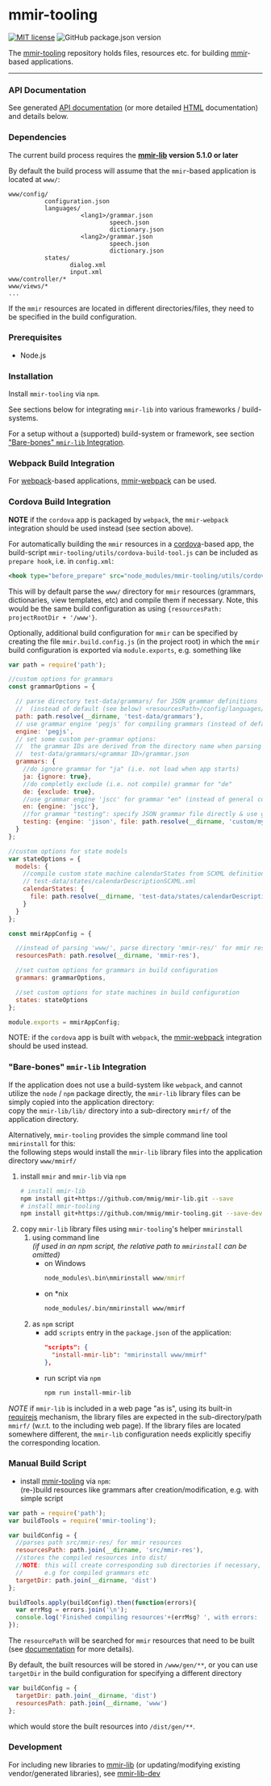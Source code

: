mmir-tooling
============

[![MIT license](https://img.shields.io/badge/License-MIT-green.svg)](https://opensource.org/licenses/MIT)
![GitHub package.json version](https://img.shields.io/github/package-json/v/mmig/mmir-lib)


The [mmir-tooling][1] repository holds files, resources etc. for
building [mmir][2]-based applications.

----

### API Documentation

See generated [API documentation][9] (or more detailed [HTML][10] documentation) and details below.

### Dependencies

The current build process requires the **[mmir-lib][3] version 5.1.0 or later**

By default the build process will assume that the `mmir`-based application is
located at `www/`:

    www/config/
              configuration.json
              languages/
                        <lang1>/grammar.json
                                speech.json
                                dictionary.json
                        <lang2>/grammar.json
                                speech.json
                                dictionary.json
              states/
                     dialog.xml
                     input.xml
    www/controller/*
    www/views/*
    ...

If the `mmir` resources are located in different directories/files, they need
to be specified in the build configuration.

### Prerequisites

 * Node.js

### Installation

Install `mmir-tooling` via `npm`.

See sections below for integrating `mmir-lib` into
various frameworks / build-systems.

For a setup without a (supported) build-system or framework,
see section ["Bare-bones" `mmir-lib` Integration](#bare-bones-mmir-lib-integration).


### Webpack Build Integration

For [webpack][5]-based applications, [mmir-webpack][4] can be used.


### Cordova Build Integration

__NOTE__ if the `cordova` app is packaged by `webpack`, the `mmir-webpack`
         integration should be used instead (see section above).

For automatically building the `mmir` resources in a [cordova][7]-based app, the
build-script `mmir-tooling/utils/cordova-build-tool.js` can be included as
`prepare hook`, i.e. in `config.xml`:
```xml
<hook type="before_prepare" src="node_modules/mmir-tooling/utils/cordova-build-tool.js" />
```

This will by default parse the `www/` directory for `mmir` resources
(grammars, dictionaries, view templates, etc)  and compile them if necessary.
Note, this would be the same build configuration as using
`{resourcesPath: projectRootDir + '/www'}`.

Optionally, additional build configuration for `mmir` can be specified by creating
the file `mmir.build.config.js` (in the project root) in which the `mmir` build
configuration is exported via `module.exports`, e.g. something like

```javascript
var path = require('path');

//custom options for grammars
const grammarOptions = {

  // parse directory test-data/grammars/ for JSON grammar definitions
  //  (instead of default (see below) <resourcesPath>/config/languages/)
  path: path.resolve(__dirname, 'test-data/grammars'),
  // use grammar engine 'pegjs' for compiling grammars (instead of default 'jscc')
  engine: 'pegjs',
  // set some custom per-grammar options:
  //  the grammar IDs are derived from the directory name when parsing the path, i.e.
  //  test-data/grammars/<grammar ID>/grammar.json
  grammars: {
    //do ignore grammar for "ja" (i.e. not load when app starts)
    ja: {ignore: true},
    //do completly exclude (i.e. not compile) grammar for "de"
    de: {exclude: true},
    //use grammar engine 'jscc' for grammar "en" (instead of general configured 'pegjs')
    en: {engine: 'jscc'},
    //for grammar "testing": specify JSON grammar file directly & use grammar engine 'jison'
    testing: {engine: 'jison', file: path.resolve(__dirname, 'custom/my-testing-grammar.json')}
  }
};

//custom options for state models
var stateOptions = {
  models: {
    //compile custom state machine calendarStates from SCXML definition at
    // test-data/states/calendarDescriptionSCXML.xml
    calendarStates: {
      file: path.resolve(__dirname, 'test-data/states/calendarDescriptionSCXML.xml')
    }
  }
};

const mmirAppConfig = {

  //instead of parsing 'www/', parse directory 'mmir-res/' for mmir resources
  resourcesPath: path.resolve(__dirname, 'mmir-res'),

  //set custom options for grammars in build configuration
  grammars: grammarOptions,

  //set custom options for state machines in build configuration
  states: stateOptions
};

module.exports = mmirAppConfig;
```

NOTE: if the `cordova` app is built with `webpack`, the [mmir-webpack][4]
      integration should be used instead.

### "Bare-bones" `mmir-lib` Integration

If the application does not use a build-system like `webpack`, and cannot
utilize the `node` / `npm` package directly, the `mmir-lib` library files
can be simply copied into the application directory:  
copy the `mmir-lib/lib/` directory into a sub-directory `mmirf/` of the
application directory.

Alternatively, `mmir-tooling` provides the simple command line tool
`mmirinstall` for this:  
the following steps would install the `mmir-lib` library files
into the application directory `www/mmirf/`

 1. install `mmir` and `mmir-lib` via `npm`
    ```bash
    # install mmir-lib
    npm install git+https://github.com/mmig/mmir-lib.git --save
    # install mmir-tooling
    npm install git+https://github.com/mmig/mmir-tooling.git --save-dev
    ```
 2. copy `mmir-lib` library files using `mmir-tooling`'s helper `mmirinstall`
    1. using command line  
       _(if used in an npm script, the relative path to `mmirinstall` can be omitted)_
       * on Windows
         ```cmd
         node_modules\.bin\mmirinstall www/mmirf
         ```
       * on *nix
         ```bash
         node_modules/.bin/mmirinstall www/mmirf
         ```
    2. as `npm` script
       * add `scripts` entry  in the `package.json` of the application:
         ```json
         "scripts": {
           "install-mmir-lib": "mmirinstall www/mmirf"
         },
         ```
       * run script via `npm`
         ```bash
         npm run install-mmir-lib
         ```


_NOTE_ if `mmir-lib` is included in a web page "as is", using its built-in
      [requirejs][6] mechanism, the library files are expected in
      the sub-directory/path `mmirf/` (w.r.t. to the including web page).
      If the library files are located somewhere different, the
      `mmir-lib` configuration needs explicitly specifiy the corresponding
      location.


### Manual Build Script

 * install [mmir-tooling][1] via `npm`:  
  (re-)build resources like grammars after creation/modification, e.g. with simple script
  ```javascript
  var path = require('path');
  var buildTools = require('mmir-tooling');

  var buildConfig = {
    //parses path src/mmir-res/ for mmir resources
    resourcesPath: path.join(__dirname, 'src/mmir-res'),
    //stores the compiled resources into dist/
    //NOTE: this will create corresponding sub directories if necessary,
    //      e.g for compiled grammars etc
    targetDir: path.join(__dirname, 'dist')
  };

  buildTools.apply(buildConfig).then(function(errors){
    var errMsg = errors.join('\n');
    console.log('Finished compiling resources'+(errMsg? ', with errors: ' +errMsg : ''));
  });
  ```

  The `resourcePath` will be searched for `mmir` resources that need to be built
  (see [documentation][9] for more details).

  By default, the built resources will be stored in `/www/gen/**`, or you can use
  `targetDir` in the build configuration for specifying a different directory
  ```javascript
  var buildConfig = {
    targetDir: path.join(__dirname, 'dist')
    resourcesPath: path.join(__dirname, 'www')
  };
  ```
  which would store the built resources into `/dist/gen/**`.


### Development

For including new libraries to [mmir-lib][3] (or updating/modifying existing vendor/generated libraries),
see [mmir-lib-dev][8]


[1]: https://github.com/mmig/mmir-tooling
[2]: https://github.com/mmig/mmir
[3]: https://github.com/mmig/mmir-lib
[4]: https://github.com/mmig/mmir-webpack
[5]: https://webpack.js.org/
[6]: https://requirejs.org
[7]: https://cordova.apache.org/
[8]: https://github.com/mmig/mmir-lib-dev
[9]: https://github.com/mmig/mmir-tooling/tree/master/docs/modules
[10]: https://mmig.github.io/mmir/api-ts/modules/mmir_tooling.html
